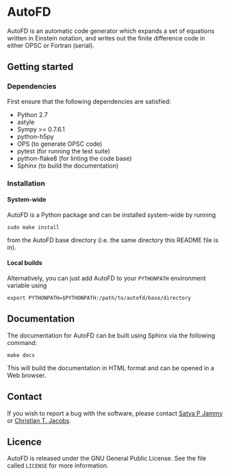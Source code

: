 # AutoFD

AutoFD is an automatic code generator which expands a set of equations written in Einstein notation, and writes out the finite difference code in either OPSC or Fortran (serial).

## Getting started

### Dependencies
First ensure that the following dependencies are satisfied:

* Python 2.7
* astyle
* Sympy >= 0.7.6.1
* python-h5py
* OPS (to generate OPSC code)
* pytest (for running the test suite)
* python-flake8 (for linting the code base)
* Sphinx (to build the documentation)

### Installation

#### System-wide
AutoFD is a Python package and can be installed system-wide by running

```
sudo make install
```

from the AutoFD base directory (i.e. the same directory this README file is in).

#### Local builds
Alternatively, you can just add AutoFD to your `PYTHONPATH` environment variable using

```
export PYTHONPATH=$PYTHONPATH:/path/to/autofd/base/directory
```

## Documentation
The documentation for AutoFD can be built using Sphinx via the following command:

```
make docs
```

This will build the documentation in HTML format and can be opened in a Web browser.

## Contact
If you wish to report a bug with the software, please contact [Satya P Jammy](mailto:S.P.Jammy@soton.ac.uk) or [Christian T. Jacobs](mailto:C.T.Jacobs@soton.ac.uk).

## Licence
AutoFD is released under the GNU General Public License. See the file called `LICENSE` for more information.


